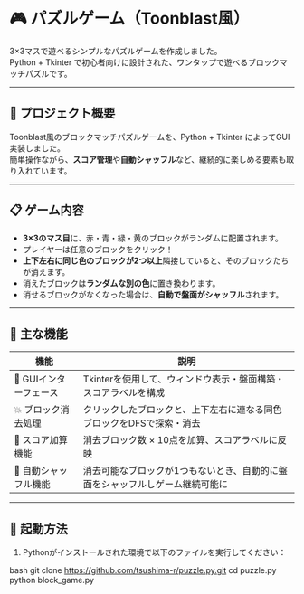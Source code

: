 # 🎮 パズルゲーム（Toonblast風）

3×3マスで遊べるシンプルなパズルゲームを作成しました。  
Python + Tkinter で初心者向けに設計された、ワンタップで遊べるブロックマッチパズルです。

---

## 🧩 プロジェクト概要

Toonblast風のブロックマッチパズルゲームを、Python + Tkinter によってGUI実装しました。  
簡単操作ながら、**スコア管理**や**自動シャッフル**など、継続的に楽しめる要素も取り入れています。

---

## 📋 ゲーム内容

- **3×3のマス目**に、赤・青・緑・黄のブロックがランダムに配置されます。
- プレイヤーは任意のブロックをクリック！
- **上下左右に同じ色のブロックが2つ以上**隣接していると、そのブロックたちが消えます。
- 消えたブロックは**ランダムな別の色**に置き換わります。
- 消せるブロックがなくなった場合は、**自動で盤面がシャッフル**されます。

---

## 🔧 主な機能

| 機能 | 説明 |
|------|------|
| 🎨 GUIインターフェース | Tkinterを使用して、ウィンドウ表示・盤面構築・スコアラベルを構成 |
| 💥 ブロック消去処理 | クリックしたブロックと、上下左右に連なる同色ブロックをDFSで探索・消去 |
| 🧮 スコア加算機能 | 消去ブロック数 × 10点を加算、スコアラベルに反映 |
| 🔁 自動シャッフル機能 | 消去可能なブロックが1つもないとき、自動的に盤面をシャッフルしゲーム継続可能に |

---

## 🚀 起動方法

1. Pythonがインストールされた環境で以下のファイルを実行してください：

bash
git clone https://github.com/tsushima-r/puzzle.py.git
cd puzzle.py
python block_game.py





